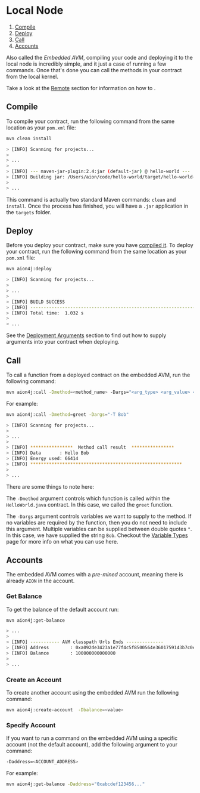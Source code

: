 # Local Node

1. [Compile](#compile)
2. [Deploy](#deploy)
3. [Call](#call)
4. [Accounts](#accounts)

Also called the _Embedded AVM_, compiling your code and deploying it to the local node is incredibly simple, and it just a case of running a few commands. Once that's done you can call the methods in your contract from the local kernel.

Take a look at the [Remote](https://docs.aion.network/docs/maven/remote-node) section for information on how to .

## Compile

To compile your contract, run the following command from the same location as your `pom.xml` file:

```bash
mvn clean install

> [INFO] Scanning for projects...
>
> ...
>
> [INFO] --- maven-jar-plugin:2.4:jar (default-jar) @ hello-world ---
> [INFO] Building jar: /Users/aion/code/hello-world/target/hello-world-1.0-SNAPSHOT.jar
>
> ...
```

This command is actually two standard Maven commands: `clean` and `install`. Once the process has finished, you will have a `.jar` application in the `targets` folder.

## Deploy

Before you deploy your contract, make sure you have [compiled it](#section-compile). To deploy your contract, run the following command from the same location as your `pom.xml` file:

```bash
mvn aion4j:deploy

> [INFO] Scanning for projects...
>
> ...
>
> [INFO] BUILD SUCCESS
> [INFO] ------------------------------------------------------------------------
> [INFO] Total time:  1.032 s
>
> ...
```

See the [Deployment Arguments](/aion-virtual-machine/contract-fundamentals/deployment-arguments) section to find out how to supply arguments into your contract when deploying.

## Call

To call a function from a deployed contract on the embedded AVM, run the following command:

```bash
mvn aion4j:call -Dmethod=<method_name> -Dargs="<arg_type> <arg_value> <arg_type> <arg_value> ..."
```

For example:

```bash
mvn aion4j:call -Dmethod=greet -Dargs="-T Bob"

> [INFO] Scanning for projects...
>
> ...
>
> [INFO] ****************  Method call result  ****************
> [INFO] Data       : Hello Bob
> [INFO] Energy used: 66414
> [INFO] *********************************************************
>
> ...
```

There are some things to note here:

The `-Dmethod` argument controls which function is called within the `HelloWorld.java` contract. In this case, we called the `greet` function.

The `-Dargs` argument controls variables we want to supply to the method. If no variables are required by the function, then you do not need to include this argument. Multiple variables can be supplied between double quotes `"`. In this case, we have supplied the string `Bob`. Checkout the [Variable Types](/aion-virual-machine/variable-types) page for more info on what you can use here.

## Accounts

The embedded AVM comes with a _pre-mined_ account, meaning there is already `AION` in the account.

### Get Balance

To get the balance of the default account run:

```bash
mvn aion4j:get-balance

> ...
>
> [INFO] ----------- AVM classpath Urls Ends --------------
> [INFO] Address        : 0xa092de3423a1e77f4c5f8500564e3601759143b7c0e652a7012d35eb67b283ca
> [INFO] Balance        : 100000000000000
>
> ...
```

### Create an Account

To create another account using the embedded AVM run the following command:

```bash
mvn aion4j:create-account  -Dbalance=<value>
```

### Specify Account

If you want to run a command on the embedded AVM using a specific account (not the default account), add the following argument to your command:

```bash
-Daddress=<ACCOUNT_ADDRESS>
```

For example:

```bash
mvn aion4j:get-balance -Daddress="0xabcdef123456..."
```